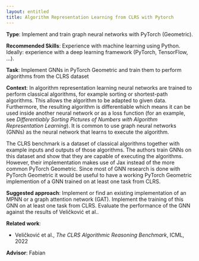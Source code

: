```yaml
---
layout: entitled
title: Algorithm Representation Learning from CLRS with Pytorch
---
```


**Type**:  Implement and train graph neural networks with PyTorch (Geometric). 

**Recommended Skills**:  Experience with machine learning using Python. Ideally: experience with a deep learning framework (PyTorch, TensorFlow, …).

**Task**:  Implement GNNs in PyTorch Geometric and train them to perform algorithms from the CLRS dataset

**Context**: In algorithm representation learning neural networks are trained to perform classical algorithms, for example sorting or shortest-path algorithms. This allows the algorithm to be adapted to given data. Furthermore, the resulting algorithm is differentiable which means it can be used inside another neural network or as a loss function (for an example, see _Differentiably Sorting Pictures of Numbers with Algorithm Representation Learning_). It is common to use graph neural networks (GNNs) as the neural network that learns to execute the algorithm. 

The CLRS benchmark is a dataset of classical algorithms together with example inputs and outputs of those algorithms. The authors train GNNs on this dataset and show that they are capable of executing the algorithms. However, their implementation makes use of Jax instead of the more common PyTorch Geometric. Since most of GNN research is done with PyTorch Geometric it would be useful to have a working PyTorch Geometric implemention of a GNN trained on at least one task from CLRS.

**Suggested approach**:  Implement or find an existing implementation of an MPNN or a graph attention network (GAT). Implement the training of this GNN on at least one task from CLRS. Evaluate the performance of the GNN against the results of Veličković et al..

**Related work**:  
- Veličković et al., _The CLRS Algorithmic Reasoning Benchmark_, ICML, 2022

**Advisor**: Fabian